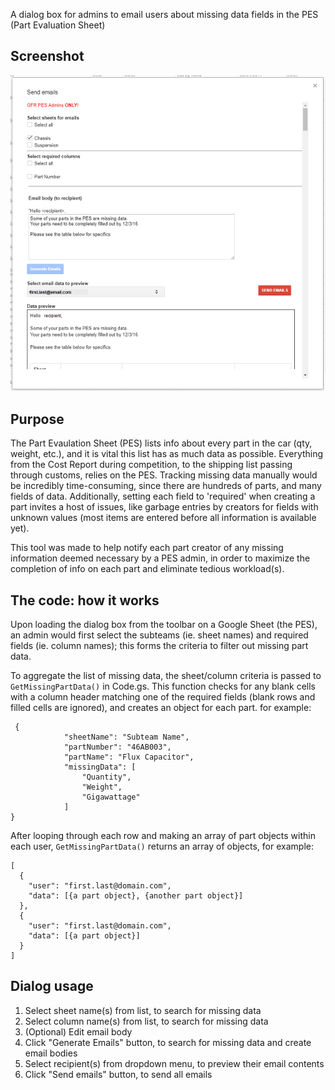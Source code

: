 A dialog box for admins to email users about missing data fields in the PES (Part Evaluation Sheet)

## Screenshot
![PES Admin Functions screenshot][screenshot]

## Purpose
The Part Evaulation Sheet (PES) lists info about every part in the car (qty, weight, etc.), and it is vital this list has as much data as possible. Everything from the Cost Report during competition, to the shipping list passing through customs, relies on the PES. Tracking missing data manually would be incredibly time-consuming, since there are hundreds of parts, and many fields of data. Additionally, setting each field to 'required' when creating a part invites a host of issues, like garbage entries by creators for fields with unknown values (most items are entered before all information is available yet).

This tool was made to help notify each part creator of any missing information deemed necessary by a PES admin, in order to maximize the completion of info on each part and eliminate tedious workload(s).

## The code: how it works
Upon loading the dialog box from the toolbar on a Google Sheet (the PES), an admin would first select the subteams (ie. sheet names) and required fields (ie. column names); this forms the criteria to filter out missing part data. 

To aggregate the list of missing data, the sheet/column criteria is passed to `GetMissingPartData()` in Code.gs. This function checks for any blank cells with a column header matching one of the required fields (blank rows and filled cells are ignored), and creates an object for each part. for example:  
```
 {
            "sheetName": "Subteam Name",
            "partNumber": "46AB003",
            "partName": "Flux Capacitor",
            "missingData": [
                "Quantity",
                "Weight",
                "Gigawattage"
            ]
}
```

After looping through each row and making an array of part objects within each user, `GetMissingPartData()` returns an array of objects, for example: 
```
[
  {
    "user": "first.last@domain.com",
    "data": [{a part object}, {another part object}]
  },
  {
    "user": "first.last@domain.com",
    "data": [{a part object}]
  }
]
```

## Dialog usage
  1. Select sheet name(s) from list, to search for missing data
  2. Select column name(s) from list, to search for missing data
  3. (Optional) Edit email body
  4. Click "Generate Emails" button, to search for missing data and create email bodies
  5. Select recipient(s) from dropdown menu, to preview their email contents
  6. Click "Send emails" button, to send all emails

[screenshot]: screenshot.PNG
